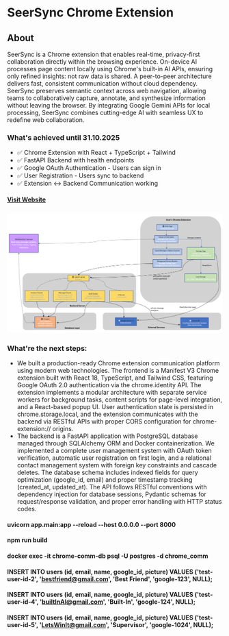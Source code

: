 # SeerSync Chrome Extension
## About 
SeerSync is a Chrome extension that enables real-time, privacy-first collaboration directly within the browsing experience. On-device AI processes page content locally using Chrome's built-in AI APIs, ensuring only refined insights: not raw data is shared. A peer-to-peer architecture delivers fast, consistent communication without cloud dependency. SeerSync preserves semantic context across web navigation, allowing teams to collaboratively capture, annotate, and synthesize information without leaving the browser. By integrating Google Gemini APIs for local processing, SeerSync combines cutting-edge AI with seamless UX to redefine web collaboration.

### What's achieved until 31.10.2025
- ✅ Chrome Extension with React + TypeScript + Tailwind
- ✅ FastAPI Backend with health endpoints
- ✅ Google OAuth Authentication - Users can sign in
- ✅ User Registration - Users sync to backend
- ✅ Extension ↔ Backend Communication working


#### [Visit Website](https://seer-sync-git-main-rajpreet2206s-projects.vercel.app/)
### ![System Architecture](System_Architecture.png)

### What're the next steps:
- We built a production-ready Chrome extension communication platform using modern web technologies. The frontend is a Manifest V3 Chrome extension built with React 18, TypeScript, and Tailwind CSS, featuring Google OAuth 2.0 authentication via the chrome.identity API. The extension implements a modular architecture with separate service workers for background tasks, content scripts for page-level integration, and a React-based popup UI. User authentication state is persisted in chrome.storage.local, and the extension communicates with the backend via RESTful APIs with proper CORS configuration for chrome-extension:// origins.
- The backend is a FastAPI application with PostgreSQL database managed through SQLAlchemy ORM and Docker containerization. We implemented a complete user management system with OAuth token verification, automatic user registration on first login, and a relational contact management system with foreign key constraints and cascade deletes. The database schema includes indexed fields for query optimization (google_id, email) and proper timestamp tracking (created_at, updated_at). The API follows RESTful conventions with dependency injection for database sessions, Pydantic schemas for request/response validation, and proper error handling with HTTP status codes.

#### uvicorn app.main:app --reload --host 0.0.0.0 --port 8000
#### npm run build
#### docker exec -it chrome-comm-db psql -U postgres -d chrome_comm
#### INSERT INTO users (id, email, name, google_id, picture) VALUES ('test-user-id-2', 'bestfriend@gmail.com', 'Best Friend', 'google-123', NULL);
#### INSERT INTO users (id, email, name, google_id, picture) VALUES ('test-user-id-4', 'builtInAI@gmail.com', 'Built-In', 'google-124', NULL);
#### INSERT INTO users (id, email, name, google_id, picture) VALUES ('test-user-id-5', 'LetsWinIt@gmail.com', 'Supervisor', 'google-1024', NULL);